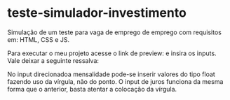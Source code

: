 # teste-simulador-investimento
Simulação de um teste para vaga de emprego de emprego com requisitos em: HTML, CSS e JS.

Para executar o meu projeto acesse o link de preview: e insira os inputs. Vale deixar a seguinte ressalva: 

No input direcionadoa mensalidade pode-se inserir valores do tipo float fazendo uso da vírgula, não do ponto.
O input de juros funciona da mesma forma que o anterior, basta atentar a colocação da vírgula.
